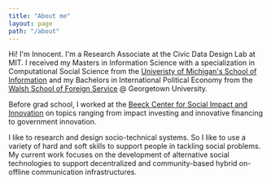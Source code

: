 ```yaml
---
title: "About me"
layout: page
path: "/about"
---
```


Hi! I'm Innocent. I'm a Research Associate at the Civic Data Design Lab at MIT. I received my Masters in Information Science with a specialization in Computational Social Science from the [Univeristy of Michigan's School of Information](https://www.si.umich.edu/) and my Bachelors in International Political Economy from the [Walsh School of Foreign Service](https://sfs.georgetown.edu/) @ Georgetown University.

  Before grad school, I worked at the [Beeck Center for Social Impact and Innovation](https://beeckcenter.georgetown.edu/) on topics ranging from impact investing and innovative financing to government innovation.

  I like to research and design socio-technical systems. So I like to use a variety of hard and soft skills to support people in tackling social problems.
  My current work focuses on the development of alternative social technologies to support decentralized and community-based hybrid on-offline communication infrastructures.

